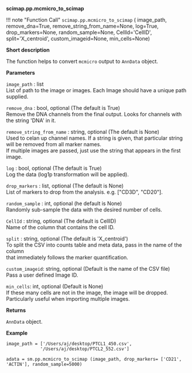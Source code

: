 **scimap.pp.mcmicro_to_scimap**

!!! note "Function Call"
    `scimap.pp.mcmicro_to_scimap` (
      image_path,
      remove_dna=True,
      remove_string_from_name=None,
      log=True,
      drop_markers=None,
      random_sample=None,
      CellId='CellID',
      split='X_centroid',
      custom_imageid=None,
      min_cells=None)

**Short description**

The function helps to convert `mcmicro` output to `AnnData` object.

**Parameters**

`image_path` : list  
List of path to the image or images. Each Image should have a unique path supplied.

`remove_dna` : bool, optional (The default is True)  
Remove the DNA channels from the final output. Looks for channels with the string 'DNA' in it.    

`remove_string_from_name` : string, optional (The default is None)  
Used to celan up channel names. If a string is given, that particular string will be removed from all marker names.  
If multiple images are passed, just use the string that appears in the first image.  

`log` : bool, optional (The default is True)  
Log the data (log1p transformation will be applied).  

`drop_markers` : list, optional (The default is None)  
List of markers to drop from the analysis. e.g. ["CD3D", "CD20"].  

`random_sample` : int, optional (he default is None)  
Randomly sub-sample the data with the desired number of cells.  

`CellId` : string, optional (The default is CellID)  
Name of the column that contains the cell ID.  

`split` : string, optional (The default is 'X_centroid')  
To split the CSV into counts table and meta data, pass in the name of the column  
that immediately follows the marker quantification.  

`custom_imageid`: string, optional (Default is the name of the CSV file)  
Pass a user defined Image ID.  

`min_cells`: int, optional (Default is None)  
If these many cells are not in the image, the image will be dropped.  
Particularly useful when importing multiple images.  


**Returns**

`AnnData` object.

**Example**

```
image_path = ['/Users/aj/desktop/PTCL1_450.csv',
             '/Users/aj/desktop/PTCL2_552.csv']

adata = sm.pp.mcmicro_to_scimap (image_path, drop_markers= ['CD21', 'ACTIN'], random_sample=5000)
```
